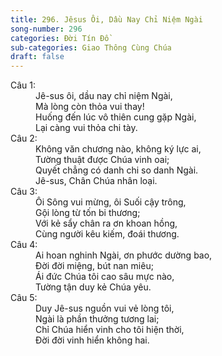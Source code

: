 ```yaml
---
title: 296. Jêsus Ôi, Dầu Nay Chỉ Niệm Ngài
song-number: 296
categories: Đời Tín Đồ
sub-categories: Giao Thông Cùng Chúa
draft: false
---
```

<dl><dt>Câu 1:</dt><dd data-verse="1">Jê-sus ôi, dầu nay chỉ niệm Ngài, <br/>Mà lòng còn thỏa vui thay! <br/>Huống đến lúc vô thiên cung gặp Ngài, <br/>Lại càng vui thỏa chi tày. </dd><dt>Câu 2:</dt><dd data-verse="2">Không văn chương nào, không ký lực ai, <br/>Tường thuật được Chúa vinh oai; <br/>Quyết chẳng có danh chi so danh Ngài. <br/>Jê-sus, Chân Chúa nhân loại. </dd><dt>Câu 3:</dt><dd data-verse="3">Ôi Sông vui mừng, ôi Suối cậy trông, <br/>Gội lòng từ tốn bi thương; <br/>Với kẻ sẩy chân ra ơn khoan hồng, <br/>Cùng người kêu kiếm, đoái thương. </dd><dt>Câu 4:</dt><dd data-verse="4">Ai hoan nghinh Ngài, ơn phước dường bao, <br/>Đời đời miệng, bút nan miêu; <br/>Ái đức Chúa tôi cao sâu mực nào, <br/>Tường tận duy kẻ Chúa yêu. </dd><dt>Câu 5:</dt><dd data-verse="5">Duy Jê-sus nguồn vui vẻ lòng tôi, <br/>Ngài là phần thưởng tương lai; <br/>Chỉ Chúa hiển vinh cho tôi hiện thời, <br/>Đời đời vinh hiển không hai. </dd></dl>